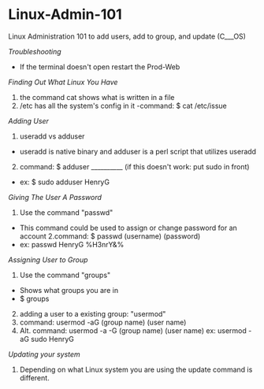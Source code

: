 # Linux-Admin-101
Linux Administration 101 to add users, add to group, and update (C___OS)

*Troubleshooting*
- If the terminal doesn't open restart the Prod-Web

*Finding Out What Linux You Have*
1. the command cat shows what is written in a file
2. /etc has all the system's config in it
  -command: $ cat /etc/issue

*Adding User*
1. useradd vs adduser
  - useradd is native binary and adduser is a perl script that utilizes useradd
2. command: $ adduser __________ (if this doesn't work: put sudo in front)
  - ex: $ sudo adduser HenryG

*Giving The User A Password*
1. Use the command "passwd"
  - This command could be used to assign or change password for an account
2.command: $ passwd (username) (password)
  - ex: passwd HenryG %H3nrY&%
  
*Assigning User to Group*
1. Use the command "groups"
  - Shows what groups you are in
  - $ groups
2. adding a user to a existing group: "usermod"
3. command: usermod -aG (group name) (user name)
4. Alt. command: usermod -a -G (group name) (user name)
  ex: usermod -aG sudo HenryG
  
*Updating your system*
1. Depending on what Linux system you are using the update command is different.

